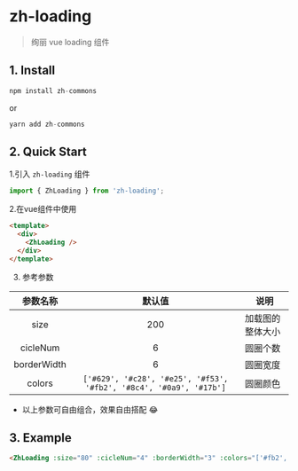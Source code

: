 # zh-loading
> 绚丽 vue loading 组件

## 1. Install
  ```js
  npm install zh-commons
  ```
  or
  ```js
  yarn add zh-commons
  ```

## 2. Quick Start
1.引入 `zh-loading` 组件
```js
import { ZhLoading } from 'zh-loading';
```

2.在vue组件中使用
```html
<template>
  <div>
    <ZhLoading />
  </div>
</template>
```

3. 参考参数

  |  参数名称  | 默认值 |      说明     |
  |:---------:|:-----:|---------------|
  |    size   |  200  | 加载图的整体大小 |
  | cicleNum  |   6   |     圆圈个数    |
  |borderWidth|   6   |     圆圈宽度    |
  |  colors   |`['#629', '#c28', '#e25', '#f53', '#fb2', '#8c4', '#0a9', '#17b']`|圆圈颜色|
  - 以上参数可自由组合，效果自由搭配 😂 

## 3. Example

``` html
<ZhLoading :size="80" :cicleNum="4" :borderWidth="3" :colors="['#fb2', '#8c4', '#0a9', '#17b']" />
```

